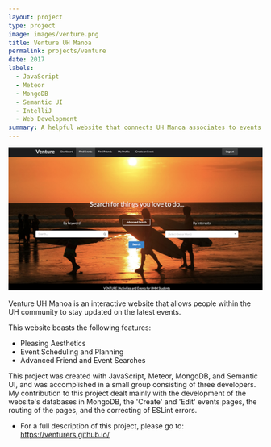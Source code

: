```yaml
---
layout: project
type: project
image: images/venture.png
title: Venture UH Manoa
permalink: projects/venture
date: 2017
labels:
  - JavaScript
  - Meteor
  - MongoDB
  - Semantic UI
  - IntelliJ
  - Web Development
summary: A helpful website that connects UH Manoa associates to events and friends.
---
```


![](images/venture-landing.png)

Venture UH Manoa is an interactive website that allows people within the UH community to stay updated on the latest events.

This website boasts the following features:
 - Pleasing Aesthetics
 - Event Scheduling and Planning
 - Advanced Friend and Event Searches

This project was created with JavaScript, Meteor, MongoDB, and Semantic UI, and was accomplished in a small group consisting of three developers.
My contribution to this project dealt mainly with the development of the website's databases in MongoDB, the 'Create' and 'Edit' events pages, the routing of the pages, and the correcting of ESLint errors.

* For a full description of this project, please go to: <https://venturers.github.io/>
